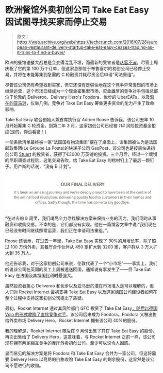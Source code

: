 # 欧洲餐馆外卖初创公司 Take Eat Easy 因试图寻找买家而停止交易 

> 原文：<https://web.archive.org/web/https://techcrunch.com/2016/07/26/european-restaurant-delivery-startup-take-eat-easy-ceases-trading-as-it-tries-to-find-a-buyer/>

欧洲的餐馆送餐大战总是会变得混乱不堪，而最新的受害者是[从容不迫](https://web.archive.org/web/20230202101347/http://www.takeeateasy.be/en)。尽管上周庆祝了它的第 100 万个订单，但这家总部位于布鲁塞尔的初创公司已经停止交易，并将在未能筹集到急需的 C 轮融资并耗尽资金后申请“司法重组”。

尽管该公司仍有希望找到买家，但它还没有足够快地在这个竞争异常激烈的市场上继续运营，这个市场已经成为一个现金密集型市场，资金雄厚的竞争对手包括总部位于伦敦的 Deliveroo、Delivery Hero's Foodora、优步的 UberEATs，以及[潜在的亚马逊](https://web.archive.org/web/20230202101347/https://techcrunch.com/2016/07/15/amazon-eyeing-up-london-restaurant-delivery-launch/)，仅举几例。竞争对 Take Eat Easy 筹集更多资金的能力产生了致命影响。

Take Eat Easy 联合创始人兼首席执行官 Adrien Roose 告诉我，该公司去年 10 月开始筹集 C 轮资金，到第二年 3 月，这家初创公司已经被 *114* 风险投资基金拒绝(是的，你没看错！).

一份条款清单最终被一家“法国国有物流集团”摆在了桌面上，该集团被认为是法国邮政集团(Le Groupe La Poste)的快递子公司 GeoPost，该公司也是按需快递初创公司 [Stuart](https://web.archive.org/web/20230202101347/https://techcrunch.com/2016/04/19/stuart/) 的投资者，获得了€3000 万英镑的投资。三个月后，经过一个缓慢的尽职调查过程后，这笔交易告吹，给 Take Eat Easy 的棺材钉上了最后一颗钉子。用卢斯的话说，“没有 B 计划”。

![Screen Shot 2016-07-26 at 10.15.15](img/029cbe5074919780f897e3d739283903.png)

“在过去的 8 周里，我们竭尽全力寻找解决方案来保持业务的活力。我们同时从事融资和收购交易，不幸的是，它们都没有实现。他在一篇博客文章中说:“我们现在已经没有时间继续照常运营，我们正在申请司法重组。”。

Roose 还表示，在过去一年里，Take Eat Easy 实现了 30%的月增长率，除了超过 100 万份外卖，其餐厅合作伙伴从 450 家扩大到 3200 家，客户群从 3 万人扩大到 35 万人。

他还告诉我，对于这家初创公司来说，伦敦代表了一个“小市场”——事实上，我们听说该公司在英国的员工上周被遣送回国，通知说有事发生了——但 Take Eat Easy 在法国及其祖国比利时最强大。

虽然投资者担心 Deliveroo 和优步以及亚马逊的潜在市场准入是可以理解的，但人们对 Rocket Internet 最初支持 Take Eat Easy 以及这家德国公司建设者如何在整个过程中支持这家初创公司提出了质疑。

最初，Rocket Internet 通过其风险部门 GFC 投资了 Take Eat Easy[，随后](https://web.archive.org/web/20230202101347/https://techcrunch.com/2015/09/01/series-b-delivered/)[以德国 Volo 的形式收购了直接竞争对手](https://web.archive.org/web/20230202101347/https://techcrunch.com/2015/04/16/volo/)。该公司后来成为 Foodora，Foodora 又被出售给外卖市场 Delivery Hero，Rocket Internet 拥有该公司 40%的股份。

我的理解是，Rocket Internet 随后在 9 月份出售了其在 Take Eat Easy 的股份，再次出售给了 Delivery Hero，这意味着，与 Rocket Internet 之前一样，该公司现在拥有两家相互竞争的餐厅外卖初创公司。至少可以说令人困惑。

显而易见的解决方案是将 Foodora 和 Take Eat Easy 合并为一家公司，但这将需要 Delivery Hero 以高昂的价格收购 Take Eat Easy 的剩余股份，这显然是该公司不愿进行的收购。